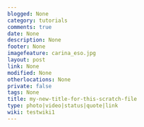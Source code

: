 ```yaml
---
blogged: None
category: tutorials
comments: true
date: None
description: None
footer: None
imagefeature: carina_eso.jpg
layout: post
link: None
modified: None
otherlocations: None
private: false
tags: None
title: my-new-title-for-this-scratch-file
type: photo|video|status|quote|link
wiki: testwiki1
---
```

<!--summary-->